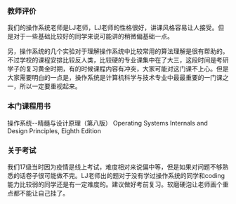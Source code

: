 ### 教师评价

我们的操作系统老师是LJ老师，LJ老师的性格很好，讲课风格容易让人接受。但是对于一些基础比较好的同学来说可能讲的稍微偏基础一点。

另，操作系统的几个实验对于理解操作系统中比较常用的算法理解是很有帮助的。不过学校的课程安排比较反人类，比较硬的专业课集中在了大三，这段时间是考研学子的复习黄金时期，有的时候课程内容有冲突，大家可能对这门课不上心。但是大家需要明白的一点是，操作系统是计算机科学与技术专业中最最重要的一门课之一，所以一定要重视起来。

### 本门课程用书

操作系统--精髓与设计原理（第八版）
Operating Systems Internals and Design Principles, Eighth Edition

### 关于考试

我们17级当时因为疫情是线上考试，难度相对来说偏中等，但是如果对问题不够熟悉的话卷子很可能做不完。LJ老师出的题对于没有学过操作系统的同学和coding能力比较弱的同学还是有一定难度的。建议做好考前复习。软磨硬泡让老师画个重点都不能让自己挂了。
